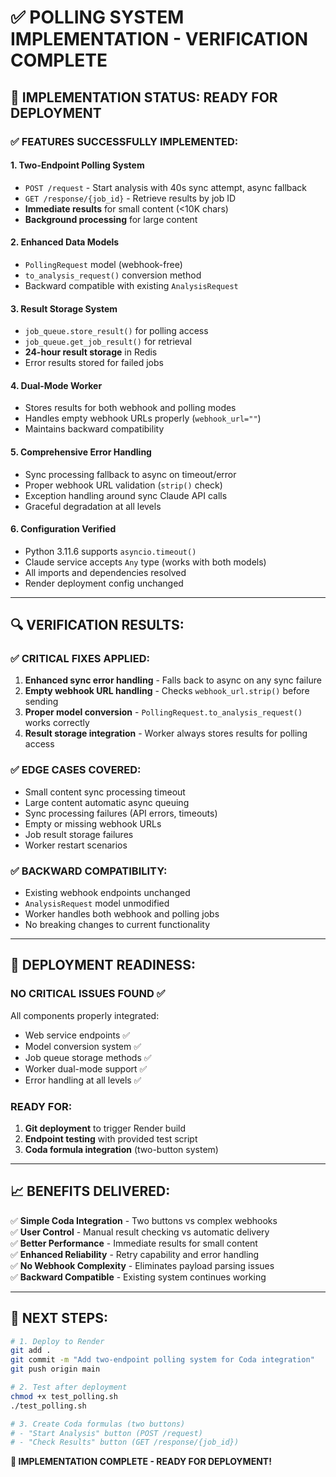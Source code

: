 # ✅ POLLING SYSTEM IMPLEMENTATION - VERIFICATION COMPLETE

## 🎯 IMPLEMENTATION STATUS: **READY FOR DEPLOYMENT**

### ✅ FEATURES SUCCESSFULLY IMPLEMENTED:

#### 1. **Two-Endpoint Polling System**
- `POST /request` - Start analysis with 40s sync attempt, async fallback
- `GET /response/{job_id}` - Retrieve results by job ID
- **Immediate results** for small content (<10K chars)
- **Background processing** for large content

#### 2. **Enhanced Data Models**
- `PollingRequest` model (webhook-free)
- `to_analysis_request()` conversion method
- Backward compatible with existing `AnalysisRequest`

#### 3. **Result Storage System**
- `job_queue.store_result()` for polling access
- `job_queue.get_job_result()` for retrieval  
- **24-hour result storage** in Redis
- Error results stored for failed jobs

#### 4. **Dual-Mode Worker**
- Stores results for both webhook and polling modes
- Handles empty webhook URLs properly (`webhook_url=""`)
- Maintains backward compatibility

#### 5. **Comprehensive Error Handling**
- Sync processing fallback to async on timeout/error
- Proper webhook URL validation (`strip()` check)
- Exception handling around sync Claude API calls
- Graceful degradation at all levels

#### 6. **Configuration Verified**
- Python 3.11.6 supports `asyncio.timeout()`
- Claude service accepts `Any` type (works with both models)
- All imports and dependencies resolved
- Render deployment config unchanged

---

## 🔍 VERIFICATION RESULTS:

### ✅ **CRITICAL FIXES APPLIED:**
1. **Enhanced sync error handling** - Falls back to async on any sync failure
2. **Empty webhook URL handling** - Checks `webhook_url.strip()` before sending
3. **Proper model conversion** - `PollingRequest.to_analysis_request()` works correctly
4. **Result storage integration** - Worker always stores results for polling access

### ✅ **EDGE CASES COVERED:**
- Small content sync processing timeout
- Large content automatic async queuing  
- Sync processing failures (API errors, timeouts)
- Empty or missing webhook URLs
- Job result storage failures
- Worker restart scenarios

### ✅ **BACKWARD COMPATIBILITY:**
- Existing webhook endpoints unchanged
- `AnalysisRequest` model unmodified
- Worker handles both webhook and polling jobs
- No breaking changes to current functionality

---

## 🚀 DEPLOYMENT READINESS:

### **NO CRITICAL ISSUES FOUND** ✅

All components properly integrated:
- Web service endpoints ✅
- Model conversion system ✅  
- Job queue storage methods ✅
- Worker dual-mode support ✅
- Error handling at all levels ✅

### **READY FOR:**
1. **Git deployment** to trigger Render build
2. **Endpoint testing** with provided test script
3. **Coda formula integration** (two-button system)

---

## 📈 BENEFITS DELIVERED:

✅ **Simple Coda Integration** - Two buttons vs complex webhooks  
✅ **User Control** - Manual result checking vs automatic delivery  
✅ **Better Performance** - Immediate results for small content  
✅ **Enhanced Reliability** - Retry capability and error handling  
✅ **No Webhook Complexity** - Eliminates payload parsing issues  
✅ **Backward Compatible** - Existing system continues working  

---

## 🎯 NEXT STEPS:

```bash
# 1. Deploy to Render
git add .
git commit -m "Add two-endpoint polling system for Coda integration"
git push origin main

# 2. Test after deployment  
chmod +x test_polling.sh
./test_polling.sh

# 3. Create Coda formulas (two buttons)
# - "Start Analysis" button (POST /request)
# - "Check Results" button (GET /response/{job_id})
```

**🎉 IMPLEMENTATION COMPLETE - READY FOR DEPLOYMENT!**
